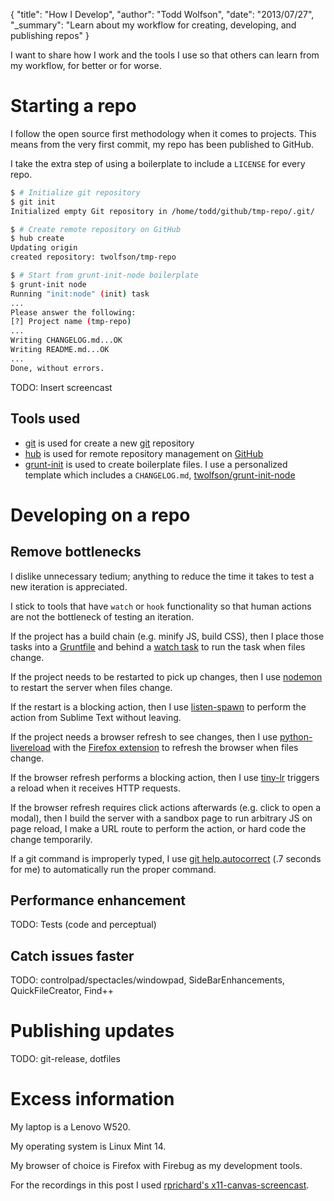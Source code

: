 {
  "title": "How I Develop",
  "author": "Todd Wolfson",
  "date": "2013/07/27",
  "_summary": "Learn about my workflow for creating, developing, and publishing repos"
}

I want to share how I work and the tools I use so that others can learn from my workflow, for better or for worse.

# Starting a repo
I follow the open source first methodology when it comes to projects. This means from the very first commit, my repo has been published to GitHub.

I take the extra step of using a boilerplate to include a `LICENSE` for every repo.

```bash
$ # Initialize git repository
$ git init
Initialized empty Git repository in /home/todd/github/tmp-repo/.git/

$ # Create remote repository on GitHub
$ hub create
Updating origin
created repository: twolfson/tmp-repo

$ # Start from grunt-init-node boilerplate
$ grunt-init node
Running "init:node" (init) task
...
Please answer the following:
[?] Project name (tmp-repo)
...
Writing CHANGELOG.md...OK
Writing README.md...OK
...
Done, without errors.
```

TODO: Insert screencast

## Tools used

- [git][] is used for create a new [git][] repository
- [hub][] is used for remote repository management on [GitHub][gh]
- [grunt-init][] is used to create boilerplate files. I use a personalized template which includes a `CHANGELOG.md`, [twolfson/grunt-init-node][twolfson-init]

[git]: http://git-scm.com/
[hub]: https://github.com/defunkt/hub
[gh]: https://github.com/
[grunt-init]: https://github.com/gruntjs/grunt-init
[twolfson-init]: https://github.com/twolfson/grunt-init-node

# Developing on a repo
## Remove bottlenecks
I dislike unnecessary tedium; anything to reduce the time it takes to test a new iteration is appreciated.

I stick to tools that have `watch` or `hook` functionality so that human actions are not the bottleneck of testing an iteration.

If the project has a build chain (e.g. minify JS, build CSS), then I place those tasks into a [Gruntfile][grunt] and behind a [watch task][watch] to run the task when files change.

[grunt]: http://gruntjs.com/
[watch]: https://github.com/gruntjs/grunt-contrib-watch

If the project needs to be restarted to pick up changes, then I use [nodemon][] to restart the server when files change.

[nodemon]: https://github.com/remy/nodemon

If the restart is a blocking action, then I use [listen-spawn][] to perform the action from Sublime Text without leaving.

[listen-spawn]: https://github.com/twolfson/listen-spawn

If the project needs a browser refresh to see changes, then I use [python-livereload][] with the [Firefox extension][ff-livereload] to refresh the browser when files change.

[python-livereload]: https://github.com/lepture/python-livereload
[ff-livereload]: http://feedback.livereload.com/knowledgebase/articles/86242-how-do-i-install-and-use-the-browser-extensions-

If the browser refresh performs a blocking action, then I use [tiny-lr][] triggers a reload when it receives HTTP requests.

[tiny-lr]: https://github.com/mklabs/tiny-lr

If the browser refresh requires click actions afterwards (e.g. click to open a modal), then I build the server with a sandbox page to run arbitrary JS on page reload, I make a URL route to perform the action, or hard code the change temporarily.

If a git command is improperly typed, I use [git help.autocorrect][git-autocorrect] (.7 seconds for me) to automatically run the proper command.

[git-autocorrect]: http://linux.die.net/man/1/git-config

## Performance enhancement
TODO: Tests (code and perceptual)

## Catch issues faster

TODO: controlpad/spectacles/windowpad, SideBarEnhancements, QuickFileCreator, Find++

# Publishing updates
TODO: git-release, dotfiles

# Excess information

My laptop is a Lenovo W520.

My operating system is Linux Mint 14.

My browser of choice is Firefox with Firebug as my development tools.

For the recordings in this post I used [rprichard's x11-canvas-screencast][x11-screencast].

[x11-screencast]: https://github.com/rprichard/x11-canvas-screencast